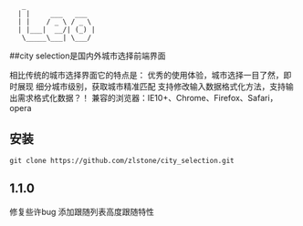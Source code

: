 ```
   _
  | |     ___   ___ 
  | |    / _ \ / _ \
  | |___|  __/| (_) |
   \_____\___| \___/
```
##city selection是国内外城市选择前端界面

相比传统的城市选择界面它的特点是：
	优秀的使用体验，城市选择一目了然，即时展现
	细分城市级别，获取城市精准匹配
	支持修改输入数据格式化方法，支持输出需求格式化数据？！
兼容的浏览器：IE10+、Chrome、Firefox、Safari，opera

## 安装

```shell
git clone https://github.com/zlstone/city_selection.git
```

## 1.1.0
修复些许bug
添加跟随列表高度跟随特性